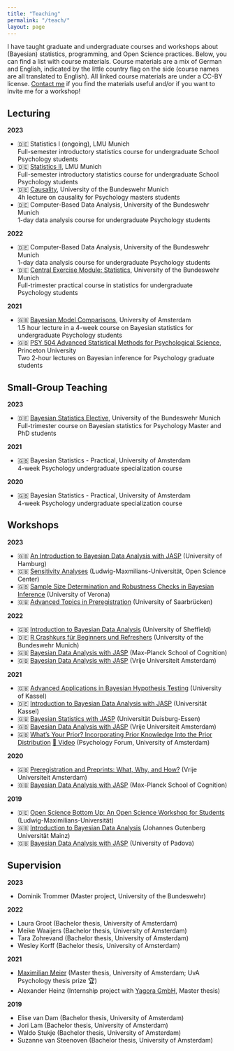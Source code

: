```yaml
---
title: "Teaching"
permalink: "/teach/"
layout: page
---
```


I have taught graduate and undergraduate courses and workshops about (Bayesian) statistics, programming, and Open Science practices. Below, you can find a list with course materials. Course materials are a mix of German and English, indicated by the little country flag on the side (course names are all translated to English). All linked course materials are under a CC-BY license. [Contact me](mailto:angelika.m.stefan@gmail.com) if you find the materials useful and/or if you want to invite me for a workshop!

## Lecturing

__2023__

- 🇩🇪 Statistics I (ongoing), LMU Munich  
Full-semester introductory statistics course for undergraduate School Psychology students 
- 🇩🇪 [Statistics II](https://osf.io/evufh/), LMU Munich  
Full-semester introductory statistics course for undergraduate School Psychology students
- 🇩🇪 [Causality](https://osf.io/u7anx/), University of the Bundeswehr Munich  
4h lecture on causality for Psychology masters students
- 🇩🇪 Computer-Based Data Analysis, University of the Bundeswehr Munich  
1-day data analysis course for undergraduate Psychology students

__2022__
- 🇩🇪 Computer-Based Data Analysis, University of the Bundeswehr Munich  
1-day data analysis course for undergraduate Psychology students
- 🇩🇪 [Central Exercise Module: Statistics](https://osf.io/4bxnp/), University of the Bundeswehr Munich  
Full-trimester practical course in statistics for undergraduate Psychology students

__2021__
- 🇬🇧 [Bayesian Model Comparisons](https://osf.io/vap8g), University of Amsterdam  
1.5 hour lecture in a 4-week course on Bayesian statistics for undergraduate Psychology students
- 🇬🇧 [PSY 504 Advanced Statistical Methods for Psychological Science](https://osf.io/a4cm9/), Princeton University  
Two 2-hour lectures on Bayesian inference for Psychology graduate students

## Small-Group Teaching

__2023__
- 🇩🇪 [Bayesian Statistics Elective](https://osf.io/jecwn/), University of the Bundeswehr Munich  
Full-trimester course on Bayesian statistics for Psychology Master and PhD students

__2021__
- 🇬🇧 Bayesian Statistics - Practical, University of Amsterdam  
4-week Psychology undergraduate specialization course

__2020__
- 🇬🇧 Bayesian Statistics - Practical, University of Amsterdam  
4-week Psychology undergraduate specialization course

## Workshops

__2023__
- 🇬🇧 [An Introduction to Bayesian Data Analysis with JASP](https://osf.io/vfg8s) (University of Hamburg)
- 🇬🇧 [Sensitivity Analyses](https://osf.io/dxbv3) (Ludwig-Maxmilians-Universität, Open Science Center)
- 🇬🇧 [Sample Size Determination and Robustness Checks in Bayesian Inference](https://osf.io/byd72/) (University of Verona)
- 🇬🇧 [Advanced Topics in Preregistration](https://osf.io/gsdmb/) (University of Saarbrücken)

__2022__

- 🇬🇧 [Introduction to Bayesian Data Analysis](https://osf.io/ky42u/) (University of Sheffield)
- 🇩🇪 [R Crashkurs für Beginners und Refreshers](https://osf.io/a3ut7) (University of the Bundeswehr Munich)
- 🇬🇧 [Bayesian Data Analysis with JASP](https://osf.io/jd9fe/) (Max-Planck School of Cognition)
- 🇬🇧 [Bayesian Data Analysis with JASP](https://osf.io/s7yqa/) (Vrije Universiteit Amsterdam)

__2021__
- 🇬🇧 [Advanced Applications in Bayesian Hypothesis Testing](https://osf.io/8kv6b/) (University of Kassel)
- 🇩🇪 [Introduction to Bayesian Data Analysis with JASP](https://osf.io/8d3gy/) (Universität Kassel)
- 🇬🇧 [Bayesian Statistics with JASP](https://osf.io/enbfq/) (Universität Duisburg-Essen)
- 🇬🇧 [Bayesian Data Analysis with JASP](https://osf.io/s7yqa/) (Vrije Universiteit Amsterdam)
- 🇬🇧 [What’s Your Prior? Incorporating Prior Knowledge Into the Prior Distribution](https://psyres.uva.nl/events/psychology-forum/psychology-forum.html?cb#Psychology-Forum-3-Whats-your-prior--Angelika-Stefan--Julia-Haaf) [🎥 Video](https://i.vimeocdn.com/video/1046510279-c29c2d91c7dfb0e0d721275a6dfb84f9c969faae94df7001541ca0d904150f19-d?mw=6720&amp;mh=3780&amp;q=70) (Psychology Forum, University of Amsterdam)

__2020__
- 🇬🇧 [Preregistration and Preprints: What, Why, and How?](https://osf.io/kxsr3) (Vrije Universiteit Amsterdam)
- 🇬🇧 [Bayesian Data Analysis with JASP](https://osf.io/3wg6m/) (Max-Planck School of Cognition)

__2019__
- 🇩🇪 [Open Science Bottom Up: An Open Science Workshop for Students ](https://osf.io/d6g73/)(Ludwig-Maximilians-Universität)
- 🇬🇧 [Introduction to Bayesian Data Analysis](https://osf.io/bdr4s/) (Johannes Gutenberg Universität Mainz)
- 🇬🇧 [Bayesian Data Analysis with JASP](https://osf.io/fscqm/) (University of Padova)



## Supervision

__2023__

- Dominik Trommer (Master project, University of the Bundeswehr)

__2022__

- Laura Groot (Bachelor thesis, University of Amsterdam)
- Meike Waaijers (Bachelor thesis, University of Amsterdam)
- Tara Zohrevand (Bachelor thesis, University of Amsterdam)
- Wesley Korff (Bachelor thesis, University of Amsterdam)

__2021__

- [Maximilian Meier](https://maxma1er.com/) (Master thesis, University of Amsterdam; UvA Psychology thesis prize :trophy:)
- Alexander Heinz (Internship project with [Yagora GmbH](https://www.yagora.com/), Master thesis)

__2019__
- Elise van Dam (Bachelor thesis, University of Amsterdam)
- Jori Lam (Bachelor thesis, University of Amsterdam)
- Waldo Stukje (Bachelor thesis, University of Amsterdam)
- Suzanne van Steenoven (Bachelor thesis, University of Amsterdam)